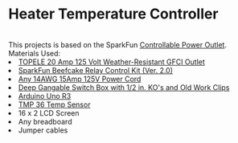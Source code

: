 <h1>Heater Temperature Controller</h1>
<br>This projects is based on the SparkFun <a target="_blank" href="https://www.sparkfun.com/tutorials/119">Controllable Power Outlet</a>.
<br>Materials Used:
<li><a target="_blank" href="https://amzn.com/B00X725XMI">TOPELE 20 Amp 125 Volt Weather-Resistant GFCI Outlet</a> 
<li><a target="_blank" href="https://www.sparkfun.com/products/13815">SparkFun Beefcake Relay Control Kit (Ver. 2.0)</a>
<li><a target="_blank" href="https://amzn.com/B007O0XL4Q">Any 14AWG 15Amp 125V Power Cord</a>
<li><a target="_blank" href="http://www.homedepot.com/p/Unbranded/100532608?MERCH=REC-_-PIPHorizontal1_rr-_-202597295-_-100532608-_-N">Deep Gangable Switch Box with 1/2 in. KO's and Old Work Clips</a>
<li><a target="_blank" href="https://amzn.com/B008GRTSV6">Arduino Uno R3</a>
<li><a target="_blank" href="https://www.adafruit.com/product/165">TMP 36 Temp Sensor</a>
<li>16 x 2 LCD Screen
<li>Any breadboard
<li>Jumper cables
